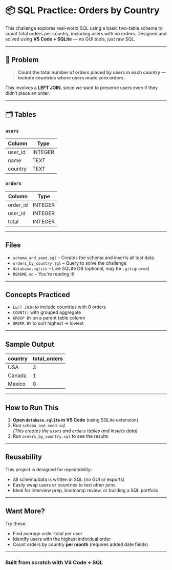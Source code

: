 # 📦 SQL Practice: Orders by Country

This challenge explores real-world SQL using a basic two-table schema to count total orders per country, including users with no orders. Designed and solved using **VS Code + SQLite** — no GUI tools, just raw SQL.

---

## 🧩 Problem

> **Count the total number of orders placed by users in each country — include countries where users made zero orders.**

This involves a **LEFT JOIN**, since we want to preserve users even if they didn’t place an order.

---

## 🗂️ Tables

### `users`

| Column  | Type    |
| ------- | ------- |
| user_id | INTEGER |
| name    | TEXT    |
| country | TEXT    |

### `orders`

| Column   | Type    |
| -------- | ------- |
| order_id | INTEGER |
| user_id  | INTEGER |
| total    | INTEGER |

---

## Files

- `schema_and_seed.sql` – Creates the schema and inserts all test data
- `orders_by_country.sql` – Query to solve the challenge
- `database.sqlite` – Live SQLite DB (optional, may be `.gitignored`)
- `README.md` – You're reading it!

---

## Concepts Practiced

- `LEFT JOIN` to include countries with 0 orders
- `COUNT()` with grouped aggregate
- `GROUP BY` on a parent table column
- `ORDER BY` to sort highest → lowest

---

## Sample Output

| country | total_orders |
| ------- | ------------ |
| USA     | 3            |
| Canada  | 1            |
| Mexico  | 0            |

---

## How to Run This

1. **Open `database.sqlite` in VS Code** (using SQLite extension)
2. Run `schema_and_seed.sql`  
   _(This creates the `users` and `orders` tables and inserts data)_
3. Run `orders_by_country.sql` to see the results

---

## Reusability

This project is designed for repeatability:

- All schema/data is written in SQL (no GUI or exports)
- Easily swap users or countries to test other joins
- Ideal for interview prep, bootcamp review, or building a SQL portfolio

---

## Want More?

Try these:

- Find average order total per user
- Identify users with the highest individual order
- Count orders by country **per month** (requires added date fields)

---

### Built from scratch with VS Code + SQL
